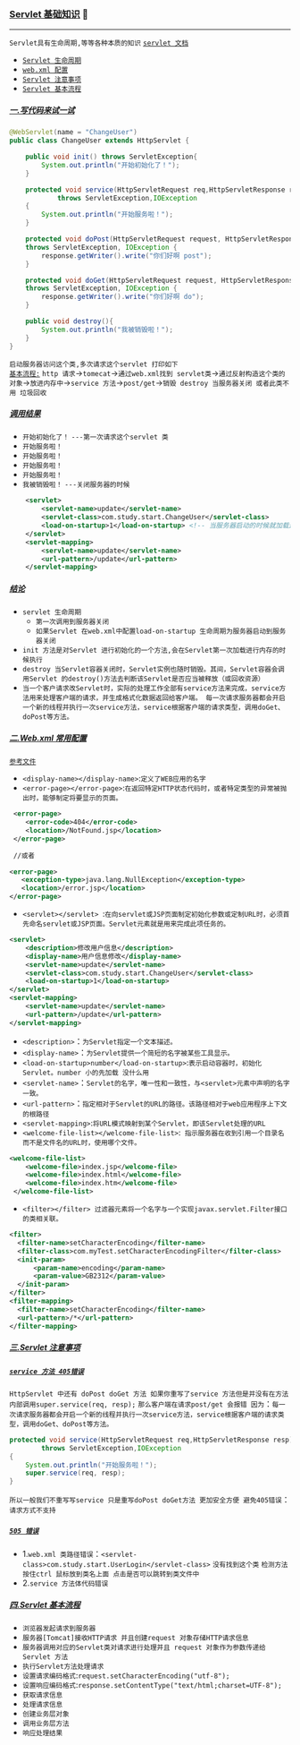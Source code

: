 ### [Servlet 基础知识](#top) <span id="top"></span>  	:maple_leaf:

-----
`Servlet具有生命周期,等等各种本质的知识` [`servlet 文档`](https://docs.oracle.com/cd/E17802_01/products/products/servlet/2.1/api/packages.html)

* [`Servlet 生命周期`](#servlet)
* [`web.xml 配置`](#xml)  
* [`Servlet 注意事项`](#notice)  
* [`Servlet 基本流程`](#service)  

##### [一.写代码来试一试](#top) <span id="servlet"></span> 
```java
@WebServlet(name = "ChangeUser")
public class ChangeUser extends HttpServlet {

    public void init() throws ServletException{
        System.out.println("开始初始化了！");
    }

    protected void service(HttpServletRequest req,HttpServletResponse resp)
            throws ServletException,IOException
    {
        System.out.println("开始服务啦！");
    }

    protected void doPost(HttpServletRequest request, HttpServletResponse response) 
    throws ServletException, IOException {
        response.getWriter().write("你们好啊 post");
    }

    protected void doGet(HttpServletRequest request, HttpServletResponse response) 
    throws ServletException, IOException {
        response.getWriter().write("你们好啊 do");
    }

    public void destroy(){
        System.out.println("我被销毁啦！");
    }
}
```
`启动服务器访问这个类,多次请求这个servlet 打印如下`<br/>
[`基本流程:`](#top) `http 请求`->`tomecat`->`通过web.xml找到 servlet类`->`通过反射构造这个类的对象`->`放进内存中`->`service 方法`->`post/get`->`销毁 destroy 当服务器关闭
或者此类不用 垃圾回收`

##### [调用结果](#top)

* `开始初始化了！` `---第一次请求这个servlet 类`
* `开始服务啦！`
* `开始服务啦！`
* `开始服务啦！`
* `开始服务啦！`
* `我被销毁啦！` `---关闭服务器的时候`
```xml
    <servlet>
        <servlet-name>update</servlet-name>
        <servlet-class>com.study.start.ChangeUser</servlet-class>
        <load-on-startup>1</load-on-startup> <!-- 当服务器启动的时候就加载这个类进入内存 数字是优先级 小的优先 -->
    </servlet>
    <servlet-mapping>
        <servlet-name>update</servlet-name>
        <url-pattern>/update</url-pattern>
    </servlet-mapping>
```
##### [结论](#top)
* `servlet 生命周期`
   * `第一次调用到服务器关闭`
   * `如果Servlet 在web.xml中配置load-on-startup 生命周期为服务器启动到服务器关闭`
* `init 方法是对Servlet 进行初始化的一个方法,会在Servlet第一次加载进行内存的时候执行`
* `destroy 当Servlet容器关闭时，Servlet实例也随时销毁。其间，Servlet容器会调用Servlet 的destroy()方法去判断该Servlet是否应当被释放（或回收资源）`
* `当一个客户请求改Servlet时，实际的处理工作全部有service方法来完成，service方法用来处理客户端的请求，并生成格式化数据返回给客户端。
每一次请求服务器都会开启一个新的线程并执行一次service方法，service根据客户端的请求类型，调用doGet、doPost等方法。`

##### [二.Web.xml 常用配置](#top) <span id="xml"></span> 
[`参考文件`](https://blog.csdn.net/xiuwu0423/article/details/54861184) <br/>
* `<display-name></display-name>`:`定义了WEB应用的名字 `
* `<error-page></error-page>`:` 在返回特定HTTP状态代码时，或者特定类型的异常被抛出时，能够制定将要显示的页面。 `
```xml
 <error-page> 
    <error-code>404</error-code> 
    <location>/NotFound.jsp</location> 
 </error-page> 
 
 //或者

<error-page> 
   <exception-type>java.lang.NullException</exception-type> 
   <location>/error.jsp</location> 
</error-page> 
```
* `<servlet></servlet> `:`在向servlet或JSP页面制定初始化参数或定制URL时，必须首先命名servlet或JSP页面。Servlet元素就是用来完成此项任务的。 `
```xml
<servlet>
    <description>修改用户信息</description>
    <display-name>用户信息修改</display-name>
    <servlet-name>update</servlet-name>
    <servlet-class>com.study.start.ChangeUser</servlet-class>
    <load-on-startup>1</load-on-startup>
</servlet>
<servlet-mapping>
    <servlet-name>update</servlet-name>
    <url-pattern>/update</url-pattern>
</servlet-mapping>
```
* `<description>`：`为Servlet指定一个文本描述。`
* `<display-name>`：`为Servlet提供一个简短的名字被某些工具显示。`
* `<load-on-startup>number</load-on-startup>`:`表示启动容器时，初始化Servlet。number 小的先加载 没什么用`
* `<servlet-name>`：`Servlet的名字，唯一性和一致性，与<servlet>元素中声明的名字一致。`
* `<url-pattern>`：`指定相对于Servlet的URL的路径。该路径相对于web应用程序上下文的根路径`
* `<servlet-mapping>`:`将URL模式映射到某个Servlet，即该Servlet处理的URL`
* `<welcome-file-list></welcome-file-list>`:` 指示服务器在收到引用一个目录名而不是文件名的URL时，使用哪个文件。`
```xml
<welcome-file-list> 
    <welcome-file>index.jsp</welcome-file> 
    <welcome-file>index.html</welcome-file> 
    <welcome-file>index.htm</welcome-file> 
 </welcome-file-list> 
```
* `<filter></filter> 过滤器元素将一个名字与一个实现javax.servlet.Filter接口的类相关联。 `
```xml
<filter> 
  <filter-name>setCharacterEncoding</filter-name> 
  <filter-class>com.myTest.setCharacterEncodingFilter</filter-class> 
  <init-param> 
      <param-name>encoding</param-name> 
      <param-value>GB2312</param-value> 
  </init-param> 
</filter> 
<filter-mapping> 
  <filter-name>setCharacterEncoding</filter-name> 
  <url-pattern>/*</url-pattern> 
</filter-mapping> 
```
##### [三.Servlet 注意事项](#top) <span id="notice"></span> 
##### [`service 方法 405错误`](#top)
`HttpServlet 中还有 doPost doGet 方法 如果你重写了service 方法但是并没有在方法内部调用super.service(req, resp);` `那么客户端在请求post/get 会报错
因为`：`每一次请求服务器都会开启一个新的线程并执行一次service方法，service根据客户端的请求类型，调用doGet、doPost等方法。`
```java
protected void service(HttpServletRequest req,HttpServletResponse resp)
        throws ServletException,IOException
{
    System.out.println("开始服务啦！");
    super.service(req, resp);
}
```
`所以一般我们不重写写service 只是重写doPost doGet方法 更加安全方便 避免405错误`：`请求方式不支持` 

##### [`505 错误`](#top)
* 1.`web.xml 类路径错误`：`<servlet-class>com.study.start.UserLogin</servlet-class>` `没有找到这个类` `检测方法 按住ctrl 鼠标放到类名上面
点击是否可以跳转到类文件中`
* 2.`service 方法体代码错误`

##### [四.Servlet 基本流程](#top) <span id="service"></span> 
* `浏览器发起请求到服务器`
* `服务器[Tomcat]接收HTTP请求 并且创建request 对象存储HTTP请求信息`
* `服务器调用对应的Servlet类对请求进行处理并且 request 对象作为参数传递给Servlet 方法`
* `执行Servlet方法处理请求`
* `设置请求编码格式`:`request.setCharacterEncoding("utf-8");`
* `设置响应编码格式`:`response.setContentType("text/html;charset=UTF-8");`
* `获取请求信息`
* `处理请求信息`
* `创建业务层对象`
* `调用业务层方法`
* `响应处理结果`





